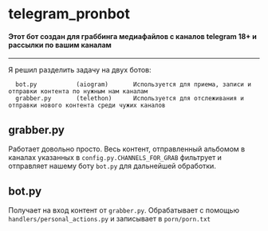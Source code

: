 # telegram_pronbot

#### Этот бот создан для граббинга медиафайлов с каналов telegram 18+ и рассылки по вашим каналам


------------

Я решил разделить задачу на двух ботов:

      bot.py           (aiogram)       Используется для приема, записи и отправки контента по нужным нам каналам
      grabber.py       (telethon)      Используется для отслеживания и отправки нового контента среди чужих каналов
      
grabber.py
------------
Работает довольно просто. Весь контент, отправленный альбомом в каналах указанных в `config.py.CHANNELS_FOR_GRAB` фильтрует и отправляет нашему боту `bot.py` для дальнейшей обработки.

bot.py
------------
Получает на вход контент от `grabber.py`. Обрабатывает с помощью `handlers/personal_actions.py` и записывает в `porn/porn.txt`
